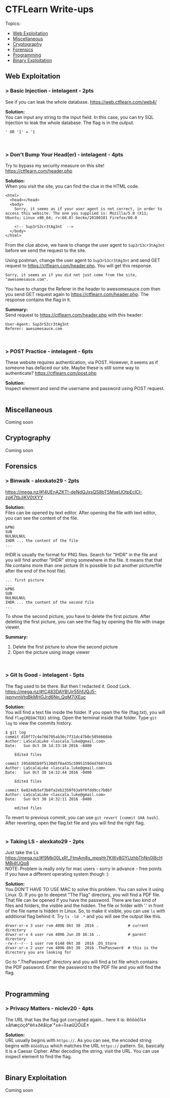 # CTFLearn Write-ups

Topics:
- [Web Exploitation](#web-exploitation)
- [Miscellaneous](#miscellaneous)
- [Cryptography](#cryptography)
- [Forensics](#forensics)
- [Programming](#programming)
- [Binary Exploitation](#binary-exploitation)

## Web Exploitation
### > Basic Injection - intelagent - 2pts
See if you can leak the whole database. https://web.ctflearn.com/web4/

**Solution:**  
You can input any string to the input field. In this case, you can try SQL Injection to leak the whole database. The flag is in the output.

```
' OR '1' = '1
```
<br>

### > Don't Bump Your Head(er) - intelagent - 4pts
Try to bypass my security measure on this site! https://ctflearn.com/header.php

**Solution:**  
When you visit the site, you can find the clue in the HTML code.
```
<html>
  <head></head>
  <body>
    Sorry, it seems as if your user agent is not correct, in order to access this website. The one you supplied is: Mozilla/5.0 (X11; Ubuntu; Linux x86_64; rv:60.0) Gecko/20100101 Firefox/60.0
    
    <!-- Sup3rS3cr3tAg3nt  -->
  </body>
</html>
```

From the clue above, we have to change the user agent to `Sup3rS3cr3tAg3nt` before we send the request to the site.

Using postman, change the user agent to `Sup3rS3cr3tAg3nt` and send GET request to https://ctflearn.com/header.php. You will get this response. 

```
Sorry, it seems as if you did not just come from the site, "awesomesauce.com".
```

You have to change the Referer in the header to awesomesauce.com then you send GET request again to https://ctflearn.com/header.php. The response contains the flag in it.

**Summary:**  
Send request to https://ctflearn.com/header.php with this header:
```
User-Agent: Sup3rS3cr3tAg3nt
Referer: awesomesauce.com
```
<br>

### > POST Practice - intelagent - 6pts
These website requires authentication, via POST. However, it seems as if someone has defaced our site. Maybe these is still some way to authenticate? https://ctflearn.com/post.php

**Solution:**  
Inspect element and send the username and password using POST request.  
<br>
## Miscellaneous
Coming soon

## Cryptography
Coming soon

## Forensics
### > Binwalk - alexkato29 - 2pts
https://mega.nz/#!4UEnAZKT!-deNdQJxsQS8bTSMxeUOtpEclCI-zpK7tbJiKV0tXYY

**Solution:**  
Files can be opened by text editor. After opening the file with text editor, you can see the content of the file.
```
‰PNG
SUB
NULNULNUL
IHDR ... the content of the file
...
```
IHDR is usually the format for PNG files. Search for "IHDR" in the file and you will find another "IHDR" string somewhere in the file. It means that that file contains more than one picture (It is possible to put another picture/file after the end of the host file).
```
... first picture
...
‰PNG
SUB
NULNULNUL
IHDR ... the content of the second file
...
```
To show the second picture, you have to delete the first picture. After deleting the first picture, you can see the flag by opening the file with image viewer.

**Summary:**  
1. Delete the first picture to show the second picture
2. Open the picture using image viewer  
<br>

### > Git Is Good - intelagent - 5pts
The flag used to be there. But then I redacted it. Good Luck. https://mega.nz/#!C483DAYB!Jjr55hfJQJ5-jspnyrnVtqBkMHGJrd6Nn_QqM7iXEuc 

**Solution:**  
You will find a text file inside the folder. If you open the file (flag.txt), you will find `flag{REDACTED}` string. Open the terminal  inside that folder. Type `git log` to view the commits history.
```
$ git log
commit d10f77c4e766705ab36c7f31dc47b0c5056666bb
Author: LaScalaLuke <lascala.luke@gmail.com>
Date:   Sun Oct 30 14:33:18 2016 -0400

    Edited files

commit 195dd65b9f5130d5f8a435c5995159d4d760741b
Author: LaScalaLuke <lascala.luke@gmail.com>
Date:   Sun Oct 30 14:32:44 2016 -0400

    Edited files

commit 6e824db5ef3b0fa2eb2350f63a9f0fdd9cc7b0bf
Author: LaScalaLuke <lascala.luke@gmail.com>
Date:   Sun Oct 30 14:32:11 2016 -0400

    edited files
```  
To revert to previous commit, you can use `git revert [commit SHA hash]`. After reverting, open the flag.txt file and you will find the right flag.  
<br>

### > Taking LS - alexkato29 - 2pts
Just take the Ls<br /> https://mega.nz/#!9Mk00LxR!_FtmAm8s_mpsHr7KWv8GYUzhbThNn0I8cHMBi4fJQp8<br /> NOTE: Problem is really only for mac users - sorry in advance - free points if you have a different operating system though :) 

**Solution:**  
You DON'T HAVE TO USE MAC to solve this problem. You can solve it using Linux :D. If you go to deepest "The Flag" directory, you will find a PDF file. That file can be opened if you have the password. There are two kind of files and folders, the visible and the hidden. The file or folder with '.' in front of the file name is hidden in Linux. So, to make it visible, you can use `ls` with additional flag behind it. Try `ls -ld .*` and you will see the output like this.

```
drwxr-xr-x 3 user rvm 4096 Okt 30  2016 .             # current directory
drwxr-xr-x 4 user rvm 4096 Jun 20 16:16 ..            # parent directory
-rw-r--r-- 1 user rvm 6148 Okt 30  2016 .DS_Store
drwxr-xr-x 2 user rvm 4096 Okt 30  2016 .ThePassword  # this is the directory you are looking for
```  
Go to ".ThePassword" directory and you will find a txt file which contains the PDF password. Enter the password to the PDF file and you will find the flag.  
<br>

## Programming
### > Privacy Matters - niclev20 - 4pts
The URL that has the flag got corrupted again... here it is: êööòõ¼±±åñæçòçð°ëñ±ðëåîçø´²±è÷îî±øûÛÓüÉ±

**Solution:**  
URL usually begins with `https://`. As you can see, the encoded string begins with `êööòõ¼±±` which matches the URL `https://` pattern. So, basically it is a Caesar Cipher. After decoding the string, visit the URL. You can use inspect element to find the flag.  
<br>

## Binary Exploitation
Coming soon


